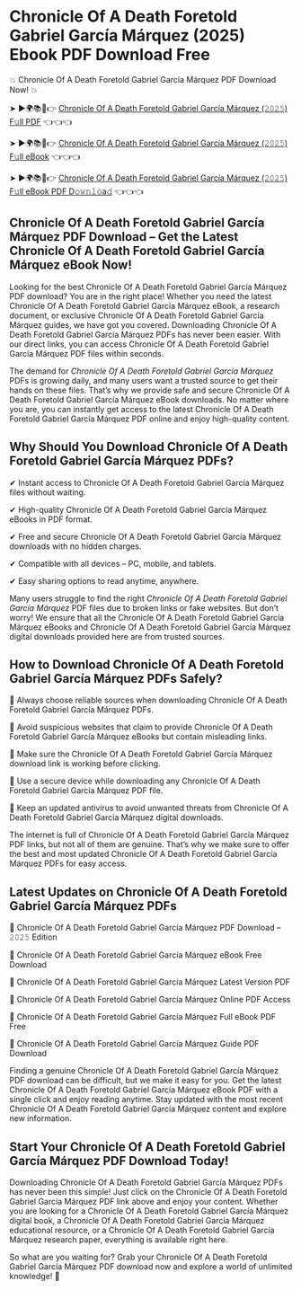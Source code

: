 # Chronicle Of A Death Foretold Gabriel García Márquez (2025) Ebook PDF Download Free

💥 Chronicle Of A Death Foretold Gabriel García Márquez PDF Download Now! 💥

➤ ►🌍📚📱👉 [Chronicle Of A Death Foretold Gabriel García Márquez (𝟸𝟶𝟸𝟻) F𝚞ll PDF](https://getpdf.xyz/chronicle-of-a-death-foretold-gabriel-garcía-márquez) 👈👈👈


➤ ►🌍📚📱👉 [Chronicle Of A Death Foretold Gabriel García Márquez (𝟸𝟶𝟸𝟻) F𝚞ll eBook](https://getpdf.xyz/chronicle-of-a-death-foretold-gabriel-garcía-márquez) 👈👈👈


➤ ►🌍📚📱👉 [Chronicle Of A Death Foretold Gabriel García Márquez (𝟸𝟶𝟸𝟻) F𝚞ll eBook PDF D𝚘𝚠𝚗𝚕𝚘a𝚍](https://getpdf.xyz/chronicle-of-a-death-foretold-gabriel-garcía-márquez) 👈👈👈


## Chronicle Of A Death Foretold Gabriel García Márquez PDF Download – Get the Latest Chronicle Of A Death Foretold Gabriel García Márquez eBook Now!

Looking for the best Chronicle Of A Death Foretold Gabriel García Márquez PDF download? You are in the right place! Whether you need the latest Chronicle Of A Death Foretold Gabriel García Márquez eBook, a research document, or exclusive Chronicle Of A Death Foretold Gabriel García Márquez guides, we have got you covered. Downloading Chronicle Of A Death Foretold Gabriel García Márquez PDFs has never been easier. With our direct links, you can access Chronicle Of A Death Foretold Gabriel García Márquez PDF files within seconds.

The demand for *Chronicle Of A Death Foretold Gabriel García Márquez* PDFs is growing daily, and many users want a trusted source to get their hands on these files. That’s why we provide safe and secure Chronicle Of A Death Foretold Gabriel García Márquez eBook downloads. No matter where you are, you can instantly get access to the latest Chronicle Of A Death Foretold Gabriel García Márquez PDF online and enjoy high-quality content.

## Why Should You Download Chronicle Of A Death Foretold Gabriel García Márquez PDFs?

✔ Instant access to Chronicle Of A Death Foretold Gabriel García Márquez files without waiting.

✔ High-quality Chronicle Of A Death Foretold Gabriel García Márquez eBooks in PDF format.

✔ Free and secure Chronicle Of A Death Foretold Gabriel García Márquez downloads with no hidden charges.

✔ Compatible with all devices – PC, mobile, and tablets.

✔ Easy sharing options to read anytime, anywhere.

Many users struggle to find the right *Chronicle Of A Death Foretold Gabriel García Márquez* PDF files due to broken links or fake websites. But don’t worry! We ensure that all the Chronicle Of A Death Foretold Gabriel García Márquez eBooks and Chronicle Of A Death Foretold Gabriel García Márquez digital downloads provided here are from trusted sources.

## How to Download Chronicle Of A Death Foretold Gabriel García Márquez PDFs Safely?

📌 Always choose reliable sources when downloading Chronicle Of A Death Foretold Gabriel García Márquez PDFs.

📌 Avoid suspicious websites that claim to provide Chronicle Of A Death Foretold Gabriel García Márquez eBooks but contain misleading links.

📌 Make sure the Chronicle Of A Death Foretold Gabriel García Márquez download link is working before clicking.

📌 Use a secure device while downloading any Chronicle Of A Death Foretold Gabriel García Márquez PDF file.

📌 Keep an updated antivirus to avoid unwanted threats from Chronicle Of A Death Foretold Gabriel García Márquez digital downloads.

The internet is full of Chronicle Of A Death Foretold Gabriel García Márquez PDF links, but not all of them are genuine. That’s why we make sure to offer the best and most updated Chronicle Of A Death Foretold Gabriel García Márquez PDFs for easy access.

## Latest Updates on Chronicle Of A Death Foretold Gabriel García Márquez PDFs

🔹 Chronicle Of A Death Foretold Gabriel García Márquez PDF Download – 𝟸𝟶𝟸𝟻 Edition

🔹 Chronicle Of A Death Foretold Gabriel García Márquez eBook Free Download

🔹 Chronicle Of A Death Foretold Gabriel García Márquez Latest Version PDF

🔹 Chronicle Of A Death Foretold Gabriel García Márquez Online PDF Access

🔹 Chronicle Of A Death Foretold Gabriel García Márquez Full eBook PDF Free

🔹 Chronicle Of A Death Foretold Gabriel García Márquez Guide PDF Download

Finding a genuine Chronicle Of A Death Foretold Gabriel García Márquez PDF download can be difficult, but we make it easy for you. Get the latest Chronicle Of A Death Foretold Gabriel García Márquez eBook PDF with a single click and enjoy reading anytime. Stay updated with the most recent Chronicle Of A Death Foretold Gabriel García Márquez content and explore new information.

## Start Your Chronicle Of A Death Foretold Gabriel García Márquez PDF Download Today!

Downloading Chronicle Of A Death Foretold Gabriel García Márquez PDFs has never been this simple! Just click on the Chronicle Of A Death Foretold Gabriel García Márquez PDF link above and enjoy your content. Whether you are looking for a Chronicle Of A Death Foretold Gabriel García Márquez digital book, a Chronicle Of A Death Foretold Gabriel García Márquez educational resource, or a Chronicle Of A Death Foretold Gabriel García Márquez research paper, everything is available right here.

So what are you waiting for? Grab your Chronicle Of A Death Foretold Gabriel García Márquez PDF download now and explore a world of unlimited knowledge! 🚀